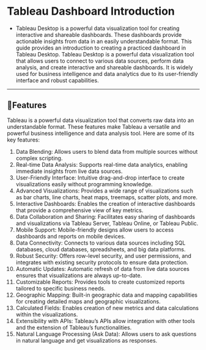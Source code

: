 # Tableau Dashboard Introduction

  - Tableau Desktop is a powerful data visualization tool for creating interactive and shareable dashboards. These dashboards provide actionable insights from data in an easily understandable format. 
    This guide provides an introduction to creating a practiced dashboard in Tableau Desktop. Tableau Desktop is a powerful data visualization tool that allows users to connect to various data sources, 
    perform data analysis, and create interactive and shareable dashboards. It is widely used for business intelligence and data analytics due to its user-friendly interface and robust capabilities.
---

## 📑Features
Tableau is a powerful data visualization tool that converts raw data into an understandable format. These features make Tableau a versatile and powerful business intelligence and data analysis tool. Here are some of its key features:
 1. Data Blending: Allows users to blend data from multiple sources without complex scripting.
 2. Real-time Data Analysis: Supports real-time data analytics, enabling immediate insights from live data sources.
 3. User-Friendly Interface: Intuitive drag-and-drop interface to create visualizations easily without programming knowledge.
 4. Advanced Visualizations: Provides a wide range of visualizations such as bar charts, line charts, heat maps, treemaps, scatter 
                             plots, and more.
 5. Interactive Dashboards: Enables the creation of interactive dashboards that provide a comprehensive view of key metrics.
 6. Data Collaboration and Sharing: Facilitates easy sharing of dashboards and visualizations via Tableau Server, Tableau Online, or 
                                   Tableau Public.
 7. Mobile Support: Mobile-friendly designs allow users to access dashboards and reports on mobile devices.
 8. Data Connectivity: Connects to various data sources including SQL databases, cloud databases, spreadsheets, and big data platforms.
 9. Robust Security: Offers row-level security, and user permissions, and integrates with existing security protocols to ensure data 
                    protection.
10. Automatic Updates: Automatic refresh of data from live data sources ensures that visualizations are always up-to-date.
11. Customizable Reports: Provides tools to create customized reports tailored to specific business needs.
12. Geographic Mapping: Built-in geographic data and mapping capabilities for creating detailed maps and geographic visualizations.
13. Calculated Fields: Enables creation of new metrics and data calculations within the visualizations.
14. Extensibility with APIs: Tableau’s APIs allow integration with other tools and the extension of Tableau’s functionalities.
15. Natural Language Processing (Ask Data): Allows users to ask questions in natural language and get visualizations as responses.


  
